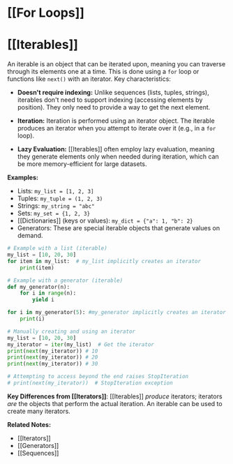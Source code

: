 # [[For Loops]]
# [[Iterables]] 
An iterable is an object that can be iterated upon, meaning you can traverse through its elements one at a time.  This is done using a `for` loop or functions like `next()` with an iterator.  Key characteristics:

* **Doesn't require indexing:** Unlike sequences (lists, tuples, strings), iterables don't need to support indexing (accessing elements by position). They only need to provide a way to get the next element.

* **Iteration:**  Iteration is performed using an iterator object.  The iterable produces an iterator when you attempt to iterate over it (e.g., in a `for` loop).

* **Lazy Evaluation:**  [[Iterables]] often employ lazy evaluation, meaning they generate elements only when needed during iteration, which can be more memory-efficient for large datasets.

**Examples:**

* Lists: `my_list = [1, 2, 3]`
* Tuples: `my_tuple = (1, 2, 3)`
* Strings: `my_string = "abc"`
* Sets: `my_set = {1, 2, 3}`
* [[Dictionaries]] (keys or values): `my_dict = {"a": 1, "b": 2}`
* Generators:  These are special iterable objects that generate values on demand.

```python
# Example with a list (iterable)
my_list = [10, 20, 30]
for item in my_list:  # my_list implicitly creates an iterator
    print(item)

# Example with a generator (iterable)
def my_generator(n):
    for i in range(n):
        yield i

for i in my_generator(5): #my_generator implicitly creates an iterator
    print(i)

# Manually creating and using an iterator
my_list = [10, 20, 30]
my_iterator = iter(my_list)  # Get the iterator
print(next(my_iterator)) # 10
print(next(my_iterator)) # 20
print(next(my_iterator)) # 30

# Attempting to access beyond the end raises StopIteration
# print(next(my_iterator))  # StopIteration exception

```

**Key Differences from [[Iterators]]**: [[Iterables]] *produce* iterators; iterators *are* the objects that perform the actual iteration.  An iterable can be used to create many iterators.

**Related Notes:**

* [[Iterators]]
* [[Generators]]
* [[Sequences]]

